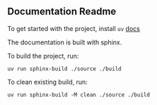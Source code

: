 ## Documentation Readme

To get started with the project, install `uv` 
[docs](https://docs.astral.sh/uv/)

The documentation is built with sphinx.

To build the project, run:

`uv run sphinx-build ./source ./build`

To clean existing build, run:

`uv run sphinx-build -M clean ./source ./build`